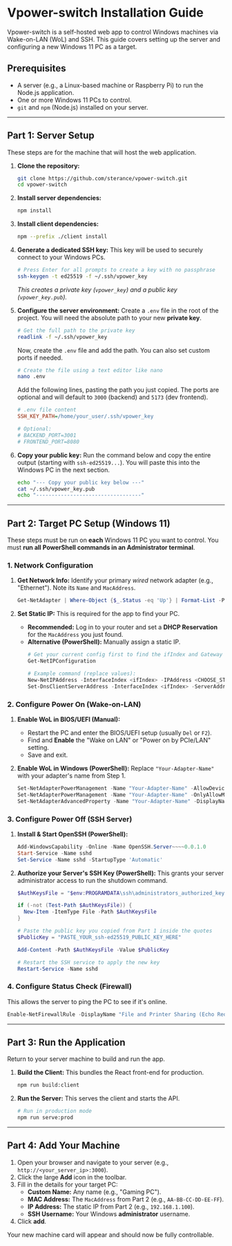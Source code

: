 # Vpower-switch Installation Guide

Vpower-switch is a self-hosted web app to control Windows machines via Wake-on-LAN (WoL) and SSH. This guide covers setting up the server and configuring a new Windows 11 PC as a target.

## Prerequisites

* A server (e.g., a Linux-based machine or Raspberry Pi) to run the Node.js application.
* One or more Windows 11 PCs to control.
* `git` and `npm` (Node.js) installed on your server.

---

## Part 1: Server Setup

These steps are for the machine that will host the web application.

1.  **Clone the repository:**
    ```bash
    git clone https://github.com/sterance/vpower-switch.git
    cd vpower-switch
    ```

2.  **Install server dependencies:**
    ```bash
    npm install
    ```

3.  **Install client dependencies:**
    ```bash
    npm --prefix ./client install
    ```

4.  **Generate a dedicated SSH key:**
    This key will be used to securely connect to your Windows PCs.
    ```bash
    # Press Enter for all prompts to create a key with no passphrase
    ssh-keygen -t ed25519 -f ~/.ssh/vpower_key
    ```
    *This creates a private key (`vpower_key`) and a public key (`vpower_key.pub`).*

5.  **Configure the server environment:**
    Create a `.env` file in the root of the project. You will need the absolute path to your new **private key**.

    ```bash
    # Get the full path to the private key
    readlink -f ~/.ssh/vpower_key
    ```

    Now, create the `.env` file and add the path. You can also set custom ports if needed.

    ```bash
    # Create the file using a text editor like nano
    nano .env
    ```

    Add the following lines, pasting the path you just copied. The ports are optional and will default to `3000` (backend) and `5173` (dev frontend).

    ```ini
    # .env file content
    SSH_KEY_PATH=/home/your_user/.ssh/vpower_key
    
    # Optional:
    # BACKEND_PORT=3001
    # FRONTEND_PORT=8080
    ```

6.  **Copy your public key:**
    Run the command below and copy the entire output (starting with `ssh-ed25519...`). You will paste this into the Windows PC in the next section.
    ```bash
    echo "--- Copy your public key below ---"
    cat ~/.ssh/vpower_key.pub
    echo "----------------------------------"
    ```

---

## Part 2: Target PC Setup (Windows 11)

These steps must be run on **each** Windows 11 PC you want to control. You must **run all PowerShell commands in an Administrator terminal**.

### 1. Network Configuration

1.  **Get Network Info:**
    Identify your primary *wired* network adapter (e.g., "Ethernet"). Note its `Name` and `MacAddress`.
    ```powershell
    Get-NetAdapter | Where-Object {$_.Status -eq 'Up'} | Format-List -Property Name, MacAddress
    ```

2.  **Set Static IP:**
    This is required for the app to find your PC.
    * **Recommended:** Log in to your router and set a **DHCP Reservation** for the `MacAddress` you just found.
    * **Alternative (PowerShell):** Manually assign a static IP.
      ```powershell
      # Get your current config first to find the ifIndex and Gateway
      Get-NetIPConfiguration
      
      # Example command (replace values):
      New-NetIPAddress -InterfaceIndex <ifIndex> -IPAddress <CHOOSE_STATIC_IP> -PrefixLength 24 -DefaultGateway <YOUR_Gateway>
      Set-DnsClientServerAddress -InterfaceIndex <ifIndex> -ServerAddresses ("1.1.1.1", "8.8.8.8")
      ```

### 2. Configure Power On (Wake-on-LAN)

1.  **Enable WoL in BIOS/UEFI (Manual):**
    * Restart the PC and enter the BIOS/UEFI setup (usually `Del` or `F2`).
    * Find and **Enable** the "Wake on LAN" or "Power on by PCIe/LAN" setting.
    * Save and exit.

2.  **Enable WoL in Windows (PowerShell):**
    Replace `"Your-Adapter-Name"` with your adapter's name from Step 1.
    ```powershell
    Set-NetAdapterPowerManagement -Name "Your-Adapter-Name" -AllowDeviceToWakeComputer $true
    Set-NetAdapterPowerManagement -Name "Your-Adapter-Name" -OnlyAllowMagicPacketToWake $true
    Set-NetAdapterAdvancedProperty -Name "Your-Adapter-Name" -DisplayName "Wake on Magic Packet" -RegistryValue "1"
    ```

### 3. Configure Power Off (SSH Server)

1.  **Install & Start OpenSSH (PowerShell):**
    ```powershell
    Add-WindowsCapability -Online -Name OpenSSH.Server~~~~0.0.1.0
    Start-Service -Name sshd
    Set-Service -Name sshd -StartupType 'Automatic'
    ```

2.  **Authorize your Server's SSH Key (PowerShell):**
    This grants your server administrator access to run the shutdown command.
    ```powershell
    $AuthKeysFile = "$env:PROGRAMDATA\ssh\administrators_authorized_keys"
    
    if (-not (Test-Path $AuthKeysFile)) {
      New-Item -ItemType File -Path $AuthKeysFile
    }
    
    # Paste the public key you copied from Part 1 inside the quotes
    $PublicKey = "PASTE_YOUR_ssh-ed25519_PUBLIC_KEY_HERE"
    
    Add-Content -Path $AuthKeysFile -Value $PublicKey
    
    # Restart the SSH service to apply the new key
    Restart-Service -Name sshd
    ```

### 4. Configure Status Check (Firewall)

This allows the server to ping the PC to see if it's online.
```powershell
Enable-NetFirewallRule -DisplayName "File and Printer Sharing (Echo Request - ICMPv4-In)"
```

---

## Part 3: Run the Application

Return to your server machine to build and run the app.

1.  **Build the Client:**
    This bundles the React front-end for production.
    ```bash
    npm run build:client
    ```

2.  **Run the Server:**
    This serves the client and starts the API.
    ```bash
    # Run in production mode
    npm run serve:prod
    ```

---

## Part 4: Add Your Machine

1.  Open your browser and navigate to your server (e.g., `http://<your_server_ip>:3000`).
2.  Click the large **Add** icon in the toolbar.
3.  Fill in the details for your target PC:
    * **Custom Name:** Any name (e.g., "Gaming PC").
    * **MAC Address:** The `MacAddress` from Part 2 (e.g., `AA-BB-CC-DD-EE-FF`).
    * **IP Address:** The static IP from Part 2 (e.g., `192.168.1.100`).
    * **SSH Username:** Your Windows **administrator** username.
4.  Click **add**.

Your new machine card will appear and should now be fully controllable.